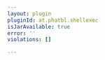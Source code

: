 ```yaml
---
layout: plugin
pluginId: at.phatbl.shellexec
isJarAvailable: true
error: ''
violations: []

---
```

